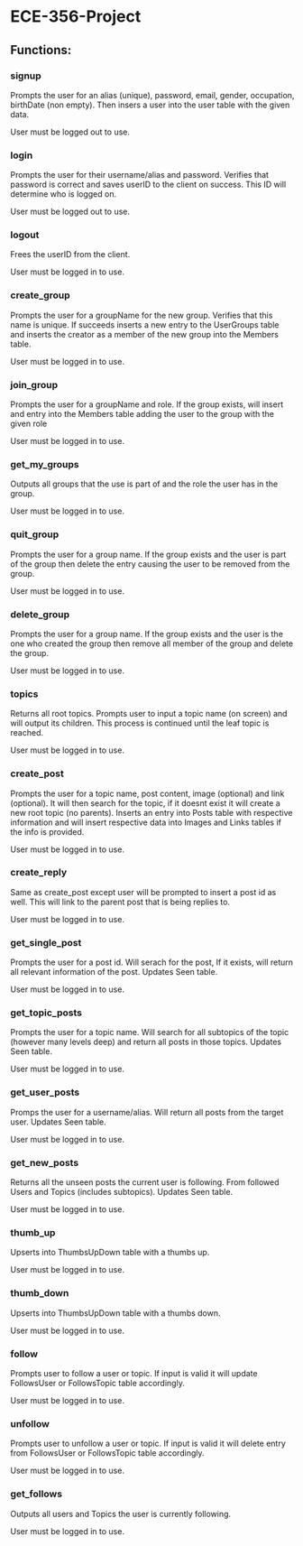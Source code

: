 # ECE-356-Project

## Functions:

### signup
Prompts the user for an alias (unique), password, email, gender, occupation, birthDate (non empty). Then insers a user into the user table with the given data.

User must be logged out to use.

### login
Prompts the user for their username/alias and password. Verifies that password is correct and saves userID to the client on success. This ID will determine who is logged on.

User must be logged out to use.

### logout
Frees the userID from the client.

User must be logged in to use.

### create_group
Prompts the user for a groupName for the new group. Verifies that this name is unique. If succeeds inserts a new entry to the UserGroups table and inserts the creator as a member of the new group into the Members table.

User must be logged in to use.

### join_group
Prompts the user for a groupName and role. If the group exists, will insert and entry into the Members table adding the user to the group with the given role

User must be logged in to use.

### get_my_groups
Outputs all groups that the use is part of and the role the user has in the group.

User must be logged in to use.

### quit_group
Prompts the user for a group name. If the group exists and the user is part of the group then delete the entry causing the user to be removed from the group.

User must be logged in to use.

### delete_group
Prompts the user for a group name. If the group exists and the user is the one who created the group then remove all member of the group and delete the group.

User must be logged in to use.

### topics
Returns all root topics. Prompts user to input a topic name (on screen) and will output its children. This process is continued until the leaf topic is reached.

User must be logged in to use.

### create_post
Prompts the user for a topic name, post content, image (optional) and link (optional). It will then search for the topic, if it doesnt exist it will create a new root topic (no parents). Inserts an entry into Posts table with respective information and will insert respective data into Images and Links tables if the info is provided.

User must be logged in to use.

### create_reply
Same as create_post except user will be prompted to insert a post id as well. This will link to the parent post that is being replies to.

User must be logged in to use.

### get_single_post
Prompts the user for a post id. Will serach for the post, If it exists, will return all relevant information of the post. Updates Seen table.

User must be logged in to use.

### get_topic_posts
Prompts the user for a topic name. Will search for all subtopics of the topic (however many levels deep) and return all posts in those topics. Updates Seen table.

User must be logged in to use.

### get_user_posts
Promps the user for a username/alias. Will return all posts from the target user. Updates Seen table.

User must be logged in to use.

### get_new_posts
Returns all the unseen posts the current user is following. From followed Users and Topics (includes subtopics). Updates Seen table.

User must be logged in to use.

### thumb_up
Upserts into ThumbsUpDown table with a thumbs up.

User must be logged in to use.

### thumb_down
Upserts into ThumbsUpDown table with a thumbs down.

User must be logged in to use.

### follow
Prompts user to follow a user or topic. If input is valid it will update FollowsUser or FollowsTopic table accordingly.

User must be logged in to use.

### unfollow
Prompts user to unfollow a user or topic. If input is valid it will delete entry from FollowsUser or FollowsTopic table accordingly.

User must be logged in to use.

### get_follows
Outputs all users and Topics the user is currently following.

User must be logged in to use.

               
